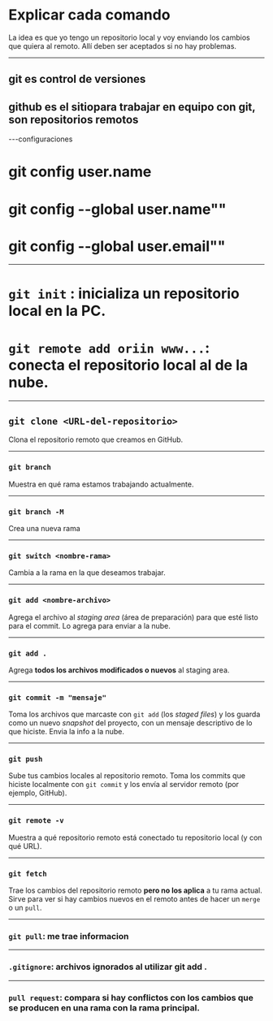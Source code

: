 # Explicar cada comando

La idea es que yo tengo un repositorio local y voy enviando los cambios que quiera al remoto. Allí deben ser aceptados si no hay problemas.

---

## git es control de versiones
## github es el sitiopara trabajar en equipo con git, son repositorios remotos
---configuraciones
# git config user.name
# git config --global user.name""
# git config --global user.email""
---
# `git init` : inicializa un repositorio local en la PC.
# `git remote add oriin www...`: conecta el repositorio local al de la nube.
---
## `git clone <URL-del-repositorio>`

Clona el repositorio remoto que creamos en GitHub.

---

### `git branch`

Muestra en qué rama estamos trabajando actualmente.

---
### `git branch -M`

Crea una nueva rama

---
### `git switch <nombre-rama>`

Cambia a la rama en la que deseamos trabajar.

---

### `git add <nombre-archivo>`

Agrega el archivo al *staging area* (área de preparación) para que esté listo para el commit. Lo agrega para enviar a la nube.

---

### `git add .`

Agrega **todos los archivos modificados o nuevos** al staging area.

---

### `git commit -m "mensaje"`

Toma los archivos que marcaste con `git add` (los *staged files*) y los guarda como un nuevo *snapshot* del proyecto, con un mensaje descriptivo de lo que hiciste. Envia la info a la nube.

---

### `git push`

Sube tus cambios locales al repositorio remoto. Toma los commits que hiciste localmente con `git commit` y los envía al servidor remoto (por ejemplo, GitHub).

---

### `git remote -v`

Muestra a qué repositorio remoto está conectado tu repositorio local (y con qué URL).

---

### `git fetch`

Trae los cambios del repositorio remoto **pero no los aplica** a tu rama actual. Sirve para ver si hay cambios nuevos en el remoto antes de hacer un `merge` o un `pull`.

---

### `git pull`: me trae informacion
---
### `.gitignore`: archivos ignorados al utilizar git add .
--- 
### `pull request`: compara si hay conflictos con los cambios que se producen en una rama con la rama principal. 